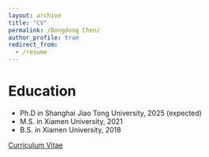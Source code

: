 ```yaml
---
layout: archive
title: "CV"
permalink: /Dongdong Chen/
author_profile: true
redirect_from:
  - /resume
---
```


Education
======
* Ph.D in Shanghai Jiao Tong University, 2025 (expected)
* M.S. in Xiamen University, 2021
* B.S. in Xiamen University, 2018


<a href="http://DongDChen.github.io/images/profile.png" target="_blank">Curriculum Vitae</a>
